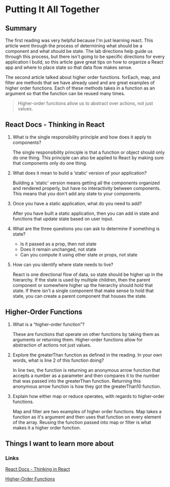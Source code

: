 # Putting It All Together

## Summary
The first reading was very helpful because I'm just learning react. This article went through the process of determining what should be a component and what should be state. The lab directions help guide us through this process, but there isn't going to be specific directions for every application I build, so this article gave great tips on how to organize a React app and where to place state so that data flow makes sense.

The second article talked about higher order functions. forEach, map, and filter are methods that we have already used and are great examples of higher order functions. Each of these methods takes in a function as an argument so that the function can be reused many times.
>Higher-order functions allow us to abstract over actions, not just values.

## React Docs - Thinking in React
1. What is the single responsibility principle and how does it apply to components?

    The single responsibility principle is that a function or object should only do one thing. This principle can also be applied to React by making sure that components only do one thing.

2. What does it mean to build a ‘static’ version of your application?

    Building a 'static' version means getting all the components organized and rendered properly, but have no interactivity between components. This means that you don't add any state to your components.

3. Once you have a static application, what do you need to add?

    After you have built a static application, then you can add in state and functions that update state based on user input.

4. What are the three questions you can ask to determine if something is state?
    - Is it passed as a prop, then not state
    - Does it remain unchanged, not state
    - Can you compute it using other state or props, not state 

5. How can you identify where state needs to live?

    React is one directional flow of data, so state should be higher up in the hierarchy. If the state is used by multiple children, then the parent component or somewhere higher up the hierarchy should hold that state. If there isn't a single component that make sense to hold that state, you can create a parent component that houses the state.

## Higher-Order Functions
1. What is a “higher-order function”?

    These are functions that operate on other functions by taking them as arguments or returning them. Higher-order functions allow for abstraction of actions not just values.

2. Explore the greaterThan function as defined in the reading. In your own words, what is line 2 of this function doing?

    In line two, the function is returning an anonymous arrow function that accepts a number as a parameter and then compares it to the number that was passed into the greaterThan function. Returning this anonymous arrow function is how they got the greaterThan10 function.

3. Explain how either map or reduce operates, with regards to higher-order functions.

    Map and filter are two examples of higher order functions. Map takes a function as it's argument and then uses that function on every element of the array. Reusing the function passed into map or filter is what makes it a higher order function.

## Things I want to learn more about

### Links
[React Docs - Thinking in React](https://reactjs.org/docs/thinking-in-react.html)

[Higher-Order Functions](https://eloquentjavascript.net/05_higher_order.html#h_xxCc98lOBK)